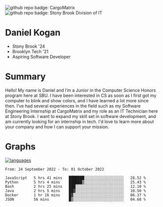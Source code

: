 ![github repo badge: CargoMatrix](https://img.shields.io/badge/CargoMatrix--181717?color=blue)
![github repo badge: Stony Brook Division of IT](https://img.shields.io/badge/Stony%20Brook%20Division%20of%20IT--181717?color=red)
# Daniel Kogan

- Stony Brook '24
- Brooklyn Tech '21
- Aspiring Software Developer

# Summary

Hello! My name is Daniel and I’m a Junior in the Computer Science Honors program here at SBU. I have been interested in CS as soon as I first got my computer to blink and show colors, and I have learned a lot more since then. I’ve had several experiences in the field such as my Software Engineering Internship at CargoMatrix and my role as an IT Technician here at Stony Brook. I want to expand my skill set in software development, and am currently looking for an internship in tech. I'd love to learn more about your company and how I can support your mission.

# Graphs

<div style="width: 100%">

[![languages](https://github-readme-stats.vercel.app/api/top-langs/?username=daminals&langs_count=8&hide=html&layout=compact)](https://github-readme-stats.vercel.app/api/top-langs/?username=daminals&langs_count=8&hide=html&layout=compact)
</div>

<!--START_SECTION:waka-->

```text
From: 24 September 2022 - To: 01 October 2022

JavaScript   5 hrs 41 mins   ███████░░░░░░░░░░░░░░░░░░   28.52 %
Python       5 hrs 4 mins    ██████▒░░░░░░░░░░░░░░░░░░   25.43 %
Bash         2 hrs 25 mins   ███░░░░░░░░░░░░░░░░░░░░░░   12.10 %
Java         2 hrs 5 mins    ██▓░░░░░░░░░░░░░░░░░░░░░░   10.50 %
Docker       1 hr 16 mins    █▓░░░░░░░░░░░░░░░░░░░░░░░   06.37 %
JSON         56 mins         █▒░░░░░░░░░░░░░░░░░░░░░░░   04.68 %
```

<!--END_SECTION:waka-->
